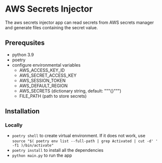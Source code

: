 # AWS Secrets Injector

The aws secrets injector app can read secrets from AWS secrets manager and generate files containing the secret value.

## Prerequsites

- python 3.9
- poetry
- configure environmental variables
  - AWS_ACCESS_KEY_ID
  - AWS_SECRET_ACCESS_KEY
  - AWS_SESSION_TOKEN
  - AWS_DEFAULT_REGION
  - AWS_SECRETS (dictionary string, default: """{}""")
  - FILE_PATH (path to store secrets)

## Installation

### Locally

- `poetry shell` to create virtual environment. If it does not work, use `source "$( poetry env list --full-path | grep Activated | cut -d' ' -f1 )/bin/activate"`
- `poetry install` to install all the dependencies
- `python main.py` to run the app